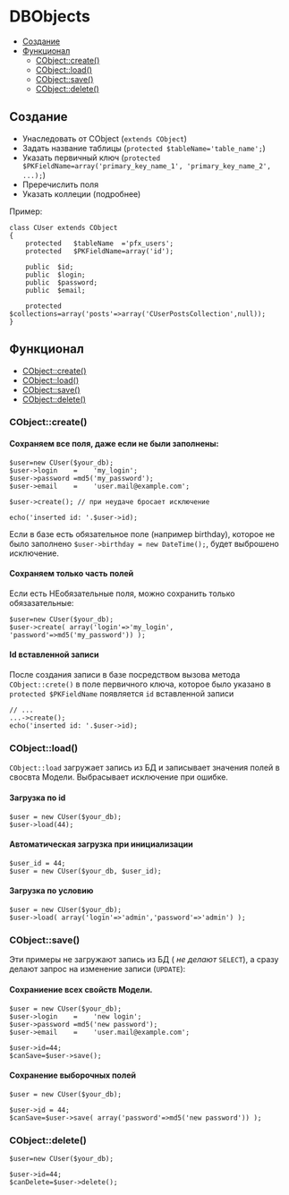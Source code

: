DBObjects
=========

- [Создание](#Создание)
- [Функционал](#Функционал)
  - [CObject::create()](#cobjectcreate)
  - [CObject::load()](#cobjectload)
  - [CObject::save()](#cobjectsave)
  - [CObject::delete()](#cobjectdelete)

Создание
--------

- Унаследовать от CObject (`extends CObject`)
- Задать название таблицы (`protected $tableName='table_name';`)
- Указать первичный ключ (`protected $PKFieldName=array('primary_key_name_1', 'primary_key_name_2', ...);`)
- Преречислить поля
- Указать коллеции (подробнее)

Пример:

	class CUser extends CObject
	{
		protected	$tableName	='pfx_users';
		protected	$PKFieldName=array('id');
		
		public	$id;
		public	$login;
		public	$password;
		public	$email;
		
		protected	$collections=array('posts'=>array('CUserPostsCollection',null));
	}


Функционал
----------

- [CObject::create()](#cobjectcreate)
- [CObject::load()](#cobjectload)
- [CObject::save()](#cobjectsave)
- [CObject::delete()](#cobjectdelete)


### CObject::create()

#### Сохраняем все поля, даже если не были заполнены:

	$user=new CUser($your_db);
	$user->login    =    'my_login';
	$user->password =md5('my_password');
	$user->email    =    'user.mail@example.com';

	$user->create(); // при неудаче бросает исключение
	
	echo('inserted id: '.$user->id);

Если в базе есть обязательное поле (например birthday), которое не было заполнено `$user->birthday = new DateTime();`,
будет выброшено исключение.

#### Сохраняем только часть полей

Если есть НЕобязательные поля, можно сохранить только обязазательные:

	$user=new CUser($your_db);
	$user->create( array('login'=>'my_login', 'password'=>md5('my_password')) );

#### Id вставленной записи

После создания записи в базе посредством вызова метода `CObject::crete()`
в поле первичного ключа, которое было указано в `protected $PKFieldName` появляется `id` вставленной записи

	// ...
	...->create();
	echo('inserted id: '.$user->id);


### CObject::load()

`CObject::load` загружает запись из БД и записывает значения полей в свосвта Модели.
Выбрасывает исключение при ошибке.

#### Загрузка по id

	$user = new CUser($your_db);
	$user->load(44);

#### Автоматическая загрузка при инициализации

	$user_id = 44;
	$user = new CUser($your_db, $user_id);

#### Загрузка по условию

	$user = new CUser($your_db);
	$user->load( array('login'=>'admin','password'=>'admin') );



### CObject::save()

Эти примеры не загружают запись из БД ( _не делают_ `SELECT`),
а сразу делают запрос на изменение записи (`UPDATE`):

#### Сохраниение всех свойств Модели.

	$user = new CUser($your_db);
	$user->login    =    'new login';
	$user->password =md5('new password');
	$user->email    =    'user.mail@example.com';

	$user->id=44;
	$canSave=$user->save();

#### Сохранение выборочных полей

	$user = new CUser($your_db);

	$user->id = 44;
	$canSave=$user->save( array('password'=>md5('new password')) );



### CObject::delete()

	$user=new CUser($your_db);

	$user->id=44;
	$canDelete=$user->delete();


